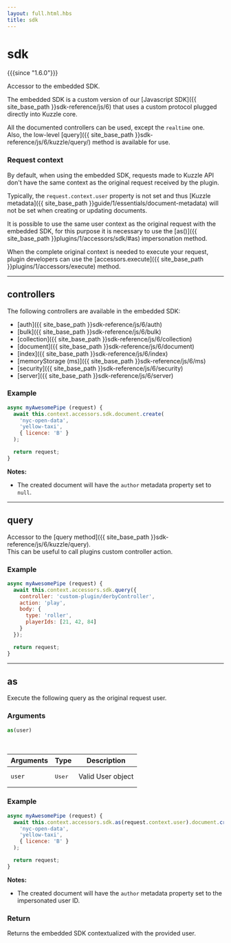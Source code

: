 ```yaml
---
layout: full.html.hbs
title: sdk
---
```


# sdk

{{{since "1.6.0"}}}

Accessor to the embedded SDK. 

The embedded SDK is a custom version of our [Javascript SDK]({{ site_base_path }}sdk-reference/js/6) that uses a custom protocol plugged directly into Kuzzle core.  

All the documented controllers can be used, except the `realtime` one.  
Also, the low-level [query]({{ site_base_path }}sdk-reference/js/6/kuzzle/query/) method is available for use.

### Request context

By default, when using the embedded SDK, requests made to Kuzzle API don't have the same context as the original request received by the plugin.

Typically, the `request.context.user` property is not set and thus [Kuzzle metadata]({{ site_base_path }}guide/1/essentials/document-metadata) will not be set when creating or updating documents.

It is possible to use the same user context as the original request with the embedded SDK, for this purpose it is necessary to use the [as()]({{ site_base_path }}plugins/1/accessors/sdk/#as) impersonation method.

When the complete original context is needed to execute your request, plugin developers can use the [accessors.execute]({{ site_base_path }}plugins/1/accessors/execute) method.

---

## controllers

The following controllers are available in the embedded SDK:
  - [auth]({{ site_base_path }}sdk-reference/js/6/auth)
  - [bulk]({{ site_base_path }}sdk-reference/js/6/bulk)
  - [collection]({{ site_base_path }}sdk-reference/js/6/collection)
  - [document]({{ site_base_path }}sdk-reference/js/6/document)
  - [index]({{ site_base_path }}sdk-reference/js/6/index)
  - [memoryStorage (ms)]({{ site_base_path }}sdk-reference/js/6/ms)
  - [security]({{ site_base_path }}sdk-reference/js/6/security)
  - [server]({{ site_base_path }}sdk-reference/js/6/server)

### Example

```javascript
async myAwesomePipe (request) {
  await this.context.accessors.sdk.document.create(
    'nyc-open-data',
    'yellow-taxi',
    { licence: 'B' }
  );

  return request;
}
```

**Notes:**

* The created document will have the `author` metadata property set to `null`.

---

## query

Accessor to the [query method]({{ site_base_path }}sdk-reference/js/6/kuzzle/query).  
This can be useful to call plugins custom controller action.

### Example

```javascript
async myAwesomePipe (request) {
  await this.context.accessors.sdk.query({
    controller: 'custom-plugin/derbyController',
    action: 'play',
    body: {
      type: 'roller',
      playerIds: [21, 42, 84]
    }
  });

  return request;
}
```

---

## as

Execute the following query as the original request user.

### Arguments

```javascript
as(user)
```

<br/>

| Arguments | Type | Description |
|-----------|------|-------------|
| `user` | <pre>User</pre> | Valid User object |

### Example

```javascript
async myAwesomePipe (request) {
  await this.context.accessors.sdk.as(request.context.user).document.create(
    'nyc-open-data',
    'yellow-taxi',
    { licence: 'B' }
  );

  return request;
}
```

**Notes:**

* The created document will have the `author` metadata property set to the impersonated user ID.

### Return

Returns the embedded SDK contextualized with the provided user.
